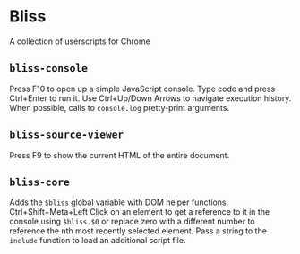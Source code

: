 # Bliss
A collection of userscripts for Chrome
## `bliss-console`
Press F10 to open up a simple JavaScript console. Type code and press Ctrl+Enter to run it. Use Ctrl+Up/Down Arrows to navigate execution history. When possible, calls to `console.log` pretty-print arguments.
## `bliss-source-viewer`
Press F9 to show the current HTML of the entire document.
## `bliss-core`
Adds the `$bliss` global variable with DOM helper functions. Ctrl+Shift+Meta+Left Click on an element to get a reference to it in the console using `$bliss.$0` or replace zero with a different number to reference the nth most recently selected element. Pass a string to the `include` function to load an additional script file.
